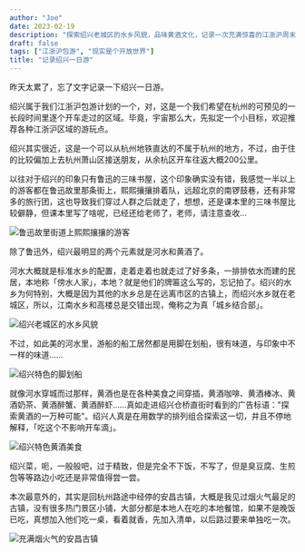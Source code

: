 ```yaml
---
author: "Joe"
date: 2023-02-19
description: "探索绍兴老城区的水乡风貌，品味黄酒文化，记录一次充满惊喜的江浙沪周末游"
draft: false
tags: ["江浙沪包游", "现实是个开放世界"]
title: "记录绍兴一日游"
---
```


昨天太累了，忘了文字记录一下绍兴一日游。

绍兴属于我们江浙沪包游计划的一个，对，这是一个我们希望在杭州的可预见的一长段时间里逐个开车走过的区域。毕竟，宇宙那么大，先拟定一个小目标，欢迎推荐各种江浙沪区域的游玩点。

绍兴其实很近，这是一个可以从杭州地铁直达的不属于杭州的地方，不过，由于住的比较偏加上去杭州萧山区接送朋友，从余杭区开车往返大概200公里。

以往对于绍兴的印象只有鲁迅的三味书屋，这个印象确实没有错，我感觉一半以上的游客都在鲁迅故里那条街上，熙熙攘攘排着队，远超北京的南锣鼓巷，还有非常多的旅行团，这也导致我们穿过人群之后就走了，想想，还是课本里的三味书屋比较僻静，但课本里写了啥呢，已经还给老师了，老师，请注意查收…

![鲁迅故里街道上熙熙攘攘的游客](/images/posts/shaoxing-one-day-trip-2023/luxun-street.webp)

除了鲁迅外，绍兴最明显的两个元素就是河水和黄酒了。

河水大概就是标准水乡的配置，走着走着也就走过了好多条，一排排依水而建的民居，本地称「傍水人家」，本地？就是他们的牌匾这么写的，忘记拍了。绍兴的水乡为何特别，大概是因为其他的水乡总是在远离市区的古镇上，而绍兴水乡就在老城区，所以，江南水乡和高楼总是交错出现，俺称之为真「城乡结合部」。

![绍兴老城区的水乡风貌](/images/posts/shaoxing-one-day-trip-2023/water-town.webp)

不过，如此美的河水里，游船的船工居然都是用脚在划船，很有味道，与印象中不一样的味道……

![绍兴特色的脚划船](/images/posts/shaoxing-one-day-trip-2023/foot-rowing.webp)

就像河水穿城而过那样，黄酒也是在各种美食之间穿插，黄酒咖啡、黄酒棒冰、黄酒奶茶、黄酒醉蟹、黄酒醉虾……真如走进绍兴仓桥直街时看到的广告标语："探索黄酒的一万种可能"。绍兴人真是在用数学的排列组合探索这一切，并且不停地解释，「吃这个不影响开车滴」。

![绍兴特色黄酒美食](/images/posts/shaoxing-one-day-trip-2023/yellow-wine.webp)

绍兴菜，呃，一般般吧，过于精致，但是完全不下饭，不写了，但是臭豆腐、生煎包等等路边小吃还是非常值得尝一尝。

本次最意外的，其实是回杭州路途中经停的安昌古镇，大概是我见过烟火气最足的古镇，没有很多热门景区小铺，大部分都是本地人在吃的本地餐馆，如果不是晚饭已吃，真想加入他们吃一桌，看着就香，先加入清单，以后路过要来单独吃一次。

![充满烟火气的安昌古镇](/images/posts/shaoxing-one-day-trip-2023/anchang-town.webp) 